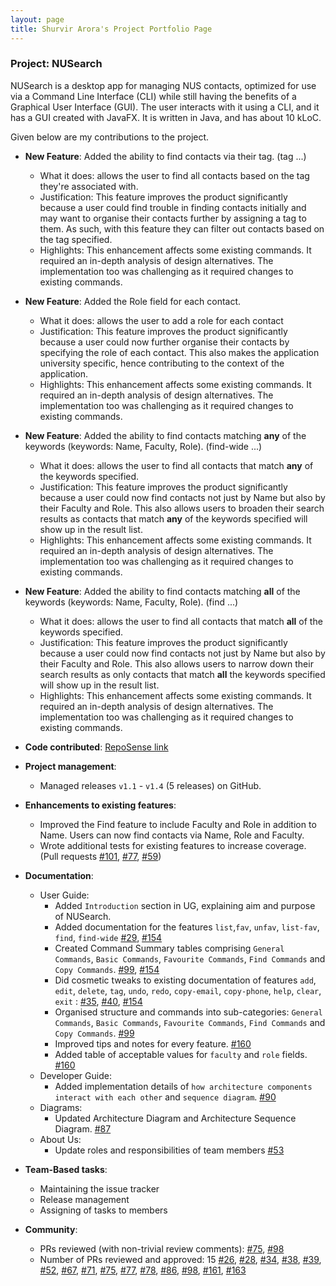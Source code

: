 ```yaml
---
layout: page
title: Shurvir Arora's Project Portfolio Page
---
```


### Project: NUSearch

NUSearch is a desktop app for managing NUS contacts, optimized for use via a Command Line Interface (CLI) while still having the benefits of a Graphical User Interface (GUI).
The user interacts with it using a CLI, and it has a GUI created with JavaFX. It is written in Java, and has about 10 kLoC.

Given below are my contributions to the project.

* **New Feature**: Added the ability to find contacts via their tag. (tag ...)
    * What it does: allows the user to find all contacts based on the tag they're associated with.
    * Justification: This feature improves the product significantly because a user could find trouble in finding contacts initially and may want to organise their contacts further by assigning a tag to them. As such, with this feature they can filter out contacts based on the tag specified.
    * Highlights: This enhancement affects some existing commands. It required an in-depth analysis of design alternatives. The implementation too was challenging as it required changes to existing commands.

* **New Feature**: Added the Role field for each contact.
    * What it does: allows the user to add a role for each contact 
    * Justification: This feature improves the product significantly because a user could now further organise their contacts by specifying the role of each contact. This also makes the application university specific, hence contributing to the context of the application.
    * Highlights: This enhancement affects some existing commands. It required an in-depth analysis of design alternatives. The implementation too was challenging as it required changes to existing commands.

* **New Feature**: Added the ability to find contacts matching **any** of the keywords (keywords: Name, Faculty, Role). (find-wide ...)
  * What it does: allows the user to find all contacts that match **any** of the keywords specified.
  * Justification: This feature improves the product significantly because a user could now find contacts not just by Name but also by their Faculty and Role. This also allows users to broaden their search results as contacts that match **any** of the keywords specified will show up in the result list.
  * Highlights: This enhancement affects some existing commands. It required an in-depth analysis of design alternatives. The implementation too was challenging as it required changes to existing commands.

* **New Feature**: Added the ability to find contacts matching **all** of the keywords (keywords: Name, Faculty, Role). (find ...)
  * What it does: allows the user to find all contacts that match **all** of the keywords specified.
  * Justification: This feature improves the product significantly because a user could now find contacts not just by Name but also by their Faculty and Role. This also allows users to narrow down their search results as only contacts that match **all** the keywords specified will show up in the result list.
  * Highlights: This enhancement affects some existing commands. It required an in-depth analysis of design alternatives. The implementation too was challenging as it required changes to existing commands.

* **Code contributed**: [RepoSense link](https://nus-cs2103-ay2122s2.github.io/tp-dashboard/?search=shurvirarora&breakdown=true)

* **Project management**:
    * Managed releases `v1.1` - `v1.4` (5 releases) on GitHub.

* **Enhancements to existing features**:
    * Improved the Find feature to include Faculty and Role in addition to Name. Users can now find contacts via Name, Role and Faculty.
    * Wrote additional tests for existing features to increase coverage. (Pull requests [\#101](https://github.com/AY2122S2-CS2103T-W11-4/tp/pull/101), [\#77](https://github.com/AY2122S2-CS2103T-W11-4/tp/pull/77), [\#59](https://github.com/AY2122S2-CS2103T-W11-4/tp/pull/59))

* **Documentation**:
    * User Guide:
        * Added `Introduction` section in UG, explaining aim and purpose of NUSearch.
        * Added documentation for the features `list`,`fav`, `unfav`, `list-fav`, `find`, `find-wide` [\#29](https://github.com/AY2122S2-CS2103T-W11-4/tp/pull/29/files), [\#154](https://github.com/AY2122S2-CS2103T-W11-4/tp/pull/154)
        * Created Command Summary tables comprising `General Commands`, `Basic Commands`, `Favourite Commands`, `Find Commands` and `Copy Commands`. [\#99](https://github.com/AY2122S2-CS2103T-W11-4/tp/pull/99), [\#154](https://github.com/AY2122S2-CS2103T-W11-4/tp/pull/154)
        * Did cosmetic tweaks to existing documentation of features `add`, `edit`, `delete`, `tag`, `undo`, `redo`, `copy-email`, `copy-phone`, `help`, `clear`, `exit` : [\#35](https://github.com/AY2122S2-CS2103T-W11-4/tp/pull/35), [\#40](https://github.com/AY2122S2-CS2103T-W11-4/tp/pull/40), [\#154](https://github.com/AY2122S2-CS2103T-W11-4/tp/pull/154)
        * Organised structure and commands into sub-categories: `General Commands`, `Basic Commands`, `Favourite Commands`, `Find Commands` and `Copy Commands`. [\#99](https://github.com/AY2122S2-CS2103T-W11-4/tp/pull/99)
        * Improved tips and notes for every feature. [\#160](https://github.com/AY2122S2-CS2103T-W11-4/tp/pull/160)
        * Added table of acceptable values for `faculty` and `role` fields. [\#160](https://github.com/AY2122S2-CS2103T-W11-4/tp/pull/160)
    * Developer Guide:
        * Added implementation details of `how architecture components interact with each other` and `sequence diagram`. [\#90](https://github.com/AY2122S2-CS2103T-W11-4/tp/pull/90)
    * Diagrams:
        * Updated Architecture Diagram and Architecture Sequence Diagram. [\#87](https://github.com/AY2122S2-CS2103T-W11-4/tp/pull/87)
    * About Us:
        * Update roles and responsibilities of team members [\#53](https://github.com/AY2122S2-CS2103T-W11-4/tp/pull/53)

* **Team-Based tasks**:
    * Maintaining the issue tracker
    * Release management
    * Assigning of tasks to members
    

* **Community**:
    * PRs reviewed (with non-trivial review comments): [\#75](https://github.com/AY2122S2-CS2103T-W11-4/tp/pull/75), [\#98](https://github.com/AY2122S2-CS2103T-W11-4/tp/pull/98)
    * Number of PRs reviewed and approved: 15 [\#26](https://github.com/AY2122S2-CS2103T-W11-4/tp/pull/26), [\#28](https://github.com/AY2122S2-CS2103T-W11-4/tp/pull/28), [\#34](https://github.com/AY2122S2-CS2103T-W11-4/tp/pull/34), [\#38](https://github.com/AY2122S2-CS2103T-W11-4/tp/pull/38), [\#39](https://github.com/AY2122S2-CS2103T-W11-4/tp/pull/39), [\#52](https://github.com/AY2122S2-CS2103T-W11-4/tp/pull/52), [\#67](https://github.com/AY2122S2-CS2103T-W11-4/tp/pull/67), [\#71](https://github.com/AY2122S2-CS2103T-W11-4/tp/pull/71), [\#75](https://github.com/AY2122S2-CS2103T-W11-4/tp/pull/75), [\#77](https://github.com/AY2122S2-CS2103T-W11-4/tp/pull/77), [\#78](https://github.com/AY2122S2-CS2103T-W11-4/tp/pull/78), [\#86](https://github.com/AY2122S2-CS2103T-W11-4/tp/pull/86), [\#98](https://github.com/AY2122S2-CS2103T-W11-4/tp/pull/98), [\#161](https://github.com/AY2122S2-CS2103T-W11-4/tp/pull/161), [\#163](https://github.com/AY2122S2-CS2103T-W11-4/tp/pull/163)
    
